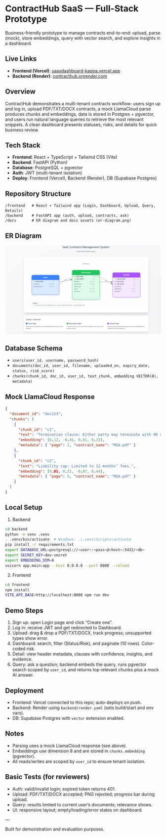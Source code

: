 # ContractHub SaaS — Full-Stack Prototype

Business-friendly prototype to manage contracts end-to-end: upload, parse (mock), store embeddings, query with vector search, and explore insights in a dashboard.

## Live Links

- **Frontend (Vercel)**: [saasdashboard-kappa.vercel.app](https://saasdashboard-kappa.vercel.app)
- **Backend (Render)**: [contracthub.onrender.com](https://contracthub.onrender.com)

## Overview

ContractHub demonstrates a multi-tenant contracts workflow: users sign up and log in, upload PDF/TXT/DOCX contracts, a mock LlamaCloud parse produces chunks and embeddings, data is stored in Postgres + pgvector, and users run natural language queries to retrieve the most relevant snippets. A clean dashboard presents statuses, risks, and details for quick business review.

## Tech Stack

- **Frontend**: React + TypeScript + Tailwind CSS (Vite)
- **Backend**: FastAPI (Python)
- **Database**: PostgreSQL + pgvector
- **Auth**: JWT (multi-tenant isolation)
- **Deploy**: Frontend (Vercel), Backend (Render), DB (Supabase Postgres)

## Repository Structure

```
/frontend   # React + Tailwind app (Login, Dashboard, Upload, Query, Details)
/backend    # FastAPI app (auth, upload, contracts, ask)
/docs       # ER diagram and docs assets (er-diagram.png)
```

## ER Diagram

![ER Diagram](docs/er-diagram.png)

## Database Schema

- `users(user_id, username, password_hash)`
- `documents(doc_id, user_id, filename, uploaded_on, expiry_date, status, risk_score)`
- `chunks(chunk_id, doc_id, user_id, text_chunk, embedding VECTOR(8), metadata)`

## Mock LlamaCloud Response

```json
{
  "document_id": "doc123",
  "chunks": [
    {
      "chunk_id": "c1",
      "text": "Termination clause: Either party may terminate with 90 days’ notice.",
      "embedding": [0.12, -0.45, 0.91, 0.33],
      "metadata": { "page": 2, "contract_name": "MSA.pdf" }
    },
    {
      "chunk_id": "c2",
      "text": "Liability cap: Limited to 12 months’ fees.",
      "embedding": [0.01, 0.22, -0.87, 0.44],
      "metadata": { "page": 5, "contract_name": "MSA.pdf" }
    }
  ]
}
```

## Local Setup

1) Backend

```bash
cd backend
python -m venv .venv
. .venv/bin/activate  # Windows: .\.venv\Scripts\activate
pip install -r requirements.txt
export DATABASE_URL=postgresql://<user>:<pass>@<host>:5432/<db>
export SECRET_KEY=dev-secret
export EMBEDDING_DIM=8
uvicorn app.main:app --host 0.0.0.0 --port 8000 --reload
```

2) Frontend

```bash
cd frontend
npm install
VITE_API_BASE=http://localhost:8000 npm run dev
```

## Demo Steps

1. Sign up: open Login page and click “Create one”.
2. Log in: receive JWT and get redirected to Dashboard.
3. Upload: drag & drop a PDF/TXT/DOCX, track progress; unsupported types show error.
4. Dashboard: search, filter (Status/Risk), and paginate (10 rows). Color-coded risk.
5. Detail: view header metadata, clauses with confidence, insights, and evidence.
6. Query: ask a question; backend embeds the query, runs pgvector search scoped by `user_id`, and returns top relevant chunks plus a mock AI answer.

## Deployment

- Frontend: Vercel connected to this repo; auto-deploys on push.
- Backend: Render using `backend/render.yaml` (sets build/start and env vars).
- DB: Supabase Postgres with `vector` extension enabled.

## Notes

- Parsing uses a mock LlamaCloud response (see above).
- Embeddings use dimension 8 and are stored in `chunks.embedding` (pgvector).
- All reads/writes are scoped by `user_id` to ensure tenant isolation.

## Basic Tests (for reviewers)

- Auth: valid/invalid login; expired token returns 401.
- Upload: PDF/TXT/DOCX accepted; PNG rejected; progress bar during upload.
- Query: results limited to current user’s documents; relevance shows.
- UI: responsive layout; empty/loading/error states on dashboard.

—

Built for demonstration and evaluation purposes.